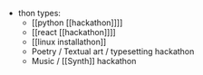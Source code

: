 - thon types:
	- [[python [[hackathon]]]]
	- [[react [[hackathon]]]]
	- [[linux installathon]]
	- Poetry / Textual art / typesetting hackathon
	- Music / [[Synth]] hackathon